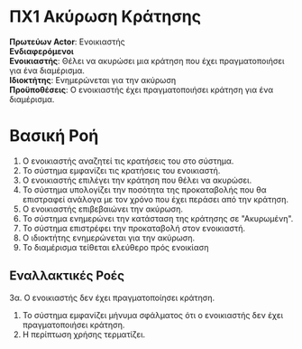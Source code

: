 # ΠΧ1 Ακύρωση Κράτησης

**Πρωτεύων Actor**: Ενοικιαστής<br>
**Ενδιαφερόμενοι**<br>
**Ενοικιαστής**: Θέλει να ακυρώσει μια κράτηση που έχει πραγματοποιήσει για ένα διαμέρισμα.
<br>
**Ιδιοκτήτης**: Ενημερώνεται για την ακύρωση<br>
**Προϋποθέσεις**: Ο ενοικιαστής έχει πραγματοποιήσει κράτηση για ένα διαμέρισμα.

# Βασική Ροή

1. Ο ενοικιαστής αναζητεί τις κρατήσεις του στο σύστημα.
2. Το σύστημα εμφανίζει τις κρατήσεις του ενοικιαστή.
3. Ο ενοικιαστής επιλέγει την κράτηση που θέλει να ακυρώσει.
4. Το σύστημα υπολογίζει την ποσότητα της προκαταβολής που θα επιστραφεί ανάλογα με τον χρόνο που έχει περάσει από την κράτηση.
5. Ο ενοικιαστής επιβεβαιώνει την ακύρωση.
6. Το σύστημα ενημερώνει την κατάσταση της κράτησης σε "Ακυρωμένη".
7. Το σύστημα επιστρέφει την προκαταβολή στον ενοικιαστή.
8. Ο ιδιοκτήτης ενημερώνεται για την ακύρωση.
9. Το διαμέρισμα τείθεται ελεύθερο πρός ενοικίαση

## Εναλλακτικές Ροές
3α. Ο ενοικιαστής δεν έχει πραγματοποίησει κράτηση.


1. Το σύστημα εμφανίζει μήνυμα σφάλματος ότι ο ενοικιαστής δεν έχει πραγματοποιήσει κράτηση.
2. Η περίπτωση χρήσης τερματίζει.
